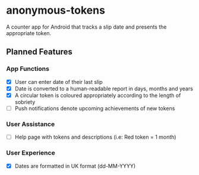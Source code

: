 # anonymous-tokens

A counter app for Android that tracks a slip date and presents the appropriate token.

## Planned Features

### App Functions

- [x] User can enter date of their last slip
- [x] Date is converted to a human-readable report in days, months and years
- [x] A circular token is coloured appropriately according to the length of sobriety
- [ ] Push notifications denote upcoming achievements of new tokens

### User Assistance

- [ ] Help page with tokens and descriptions (i.e: Red token = 1 month)

### User Experience

- [x] Dates are formatted in UK format (dd-MM-YYYY)
